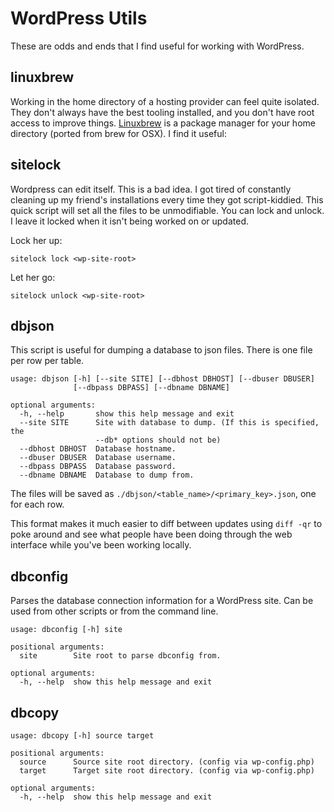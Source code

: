 # WordPress Utils

These are odds and ends that I find useful for working with WordPress.

## linuxbrew

Working in the home directory of a hosting provider can feel quite isolated. They don't always
have the best tooling installed, and you don't have root access to improve things.
[Linuxbrew](http://linuxbrew.sh/) is a package manager for your home directory (ported from
brew for OSX). I find it useful:


## sitelock

Wordpress can edit itself. This is a bad idea. I got tired of constantly cleaning up my friend's
installations every time they got script-kiddied. This quick script will set all the files to be
unmodifiable. You can lock and unlock. I leave it locked when it isn't being worked on or updated.

Lock her up:
```
sitelock lock <wp-site-root>
```

Let her go:
```
sitelock unlock <wp-site-root>
```


## dbjson

This script is useful for dumping a database to json files. There is one file per row per table.

```
usage: dbjson [-h] [--site SITE] [--dbhost DBHOST] [--dbuser DBUSER]
              [--dbpass DBPASS] [--dbname DBNAME]

optional arguments:
  -h, --help       show this help message and exit
  --site SITE      Site with database to dump. (If this is specified, the
                   --db* options should not be)
  --dbhost DBHOST  Database hostname.
  --dbuser DBUSER  Database username.
  --dbpass DBPASS  Database password.
  --dbname DBNAME  Database to dump from.
```

The files will be saved as `./dbjson/<table_name>/<primary_key>.json`, one for each row.

This format makes it much easier to diff between updates using `diff -qr` to poke around and see
what people have been doing through the web interface while you've been working locally.


## dbconfig

Parses the database connection information for a WordPress site. Can be used from other scripts or
from the command line.

```
usage: dbconfig [-h] site

positional arguments:
  site        Site root to parse dbconfig from.

optional arguments:
  -h, --help  show this help message and exit
```


## dbcopy

```
usage: dbcopy [-h] source target

positional arguments:
  source      Source site root directory. (config via wp-config.php)
  target      Target site root directory. (config via wp-config.php)

optional arguments:
  -h, --help  show this help message and exit
```
